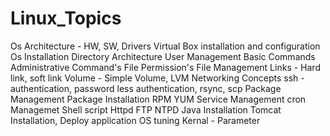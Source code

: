 # Linux_Topics
Os Architecture - HW, SW, Drivers
Virtual Box installation and configuration
Os Installation
Directory Architecture
User Management
Basic Commands
Administrative Command's
File Permission's
File Management
Links - Hard link, soft link 
Volume - Simple Volume, LVM
Networking Concepts
ssh - authentication, password less authentication, rsync, scp
Package Management 
Package Installation RPM YUM
Service Management 
cron Managemet 
Shell script
Httpd
FTP
NTPD
Java Installation 
Tomcat Installation, Deploy application
OS tuning 
Kernal - Parameter
